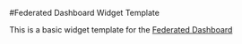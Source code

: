 #Federated Dashboard Widget Template

This is a basic widget template for the [Federated Dashboard](https://github.com/alexcodreanu86/federated-dashboard-widget-template)
